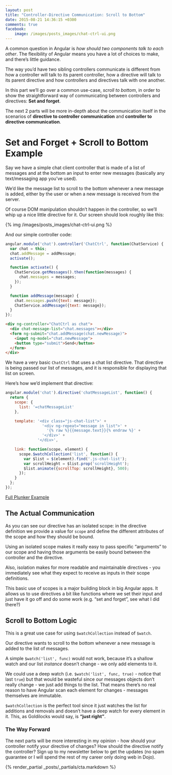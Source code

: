 ```yaml
---
layout: post
title: "Controller-Directive Communication: Scroll to Bottom"
date: 2015-08-21 14:36:15 +0300
comments: true
facebook:
    image: /images/posts_images/chat-ctrl-ui.png
---
```


A common question in Angular is *how should two components talk to each other*. The flexibility of Angular means you have a lot of choices to make, and there’s little guidance.

The way you’d have two sibling controllers communicate is different from how a controller will talk to its parent controller, how a directive will talk to its parent directive and how controllers and directives talk with one another.

In this part we’ll go over a common use-case, *scroll to bottom*, in order to show the straightforward way of communicating between controllers and directives: **Set and forget**.

The next 2 parts will be more in-depth about the communication itself in the scenarios of **directive to controller communication** and **controller to directive communication**.

# Set and Forget + Scroll to Bottom Example

Say we have a simple chat client controller that is made of a list of messages and at the bottom an input to enter new messages (basically any text/messaging app you’ve used).

We’d like the message list to scroll to the bottom whenever a new message is added, either by the user or when a new message is received from the server.

Of course DOM manipulation shouldn’t happen in the controller, so we’ll whip up a nice little directive for it. Our screen should look roughly like this:

{% img /images/posts_images/chat-ctrl-ui.png %}

And our simple controller code:

```javascript
angular.module('chat').controller('ChatCtrl', function(ChatService) {
  var chat = this;
  chat.addMessage = addMessage;
  activate();

  function activate() {
    ChatService.getMessages().then(function(messages) {
      chat.messages = messages;
    });
  }

  function addMessage(message) {
    chat.messages.push({text: message});
    ChatService.addMessage({text: message});
  }
});
```
    
```html
<div ng-controller="ChatCtrl as chat">
  <div chat-message-list="chat.messages"></div>
  <form ng-submit="chat.addMessage(chat.newMessage)">
    <input ng-model="chat.newMessage">
    <button type="submit">Send</button>
  </form>
</div>
```

We have a very basic `ChatCtrl` that uses a chat list directive. That directive is being passed our list of messages, and it is responsible for displaying that list on screen.

Here’s how we’d implement that directive:

```javascript
angular.module('chat').directive('chatMessageList', function() {
  return {
    scope: {
      list: '=chatMessageList'
    },

    template: '<div class="js-chat-list">' +
                '<div ng-repeat="message in list">' + 
                  '{% raw %}{{message.text}}{% endraw %}' + 
                '</div>' +
              '</div>',

    link: function(scope, element) {
      scope.$watchCollection('list', function() {
        var $list = $(element).find('.js-chat-list');
        var scrollHeight = $list.prop('scrollHeight');
        $list.animate({scrollTop: scrollHeight}, 500);    
      });
    }
  };
});
```

[Full Plunker Example](http://plnkr.co/edit/uOF1YCv52wjqfDnrpxro)

## The Actual Communication

As you can see our directive has an isolated scope: in the directive definition we provide a value for `scope` and define the different attributes of the scope and how they should be bound.

Using an isolated scope makes it really easy to pass specific “arguments” to our scope and having those arguments be easily bound between the controller and the directive.

Also, isolation makes for more readable and maintainable directives - you immediately see what they expect to receive as inputs in their scope definitions.

This basic use of scopes is a major building block in big Angular apps. It allows us to use directives a bit like functions where we set their input and just have it go off and do some work (e.g. “set and forget”, see what I did there?)

## Scroll to Bottom Logic

This is a great use case for using `$watchCollection` instead of `$watch`.

Our directive wants to scroll to the bottom whenever a new message is added to the list of messages.

A simple `$watch('list', func)` would not work, because it’s a shallow watch and our list *instance* doesn’t change - we only add elements to it.

We could use a deep watch (i.e. `$watch('list', func, true)` - notice that last `true`) but that would be wasteful since our messages objects don’t really change - we just add things to the list. That means there’s no real reason to have Angular scan each element for changes - messages themselves are immutable.

`$watchCollection` is the perfect tool since it just watches the list for additions and removals and doesn’t have a deep watch for every element in it. This, as Goldilocks would say, is **“just right”**.

### The Way Forward

The next parts will be more interesting in my opinion - how should your controller notify your directive of changes? How should the directive notify the controller? Sign up to my newsletter below to get the updates (no spam guarantee or I will spend the rest of my career only doing web in Dojo).

{% render_partial _posts/_partials/cta.markdown %}
